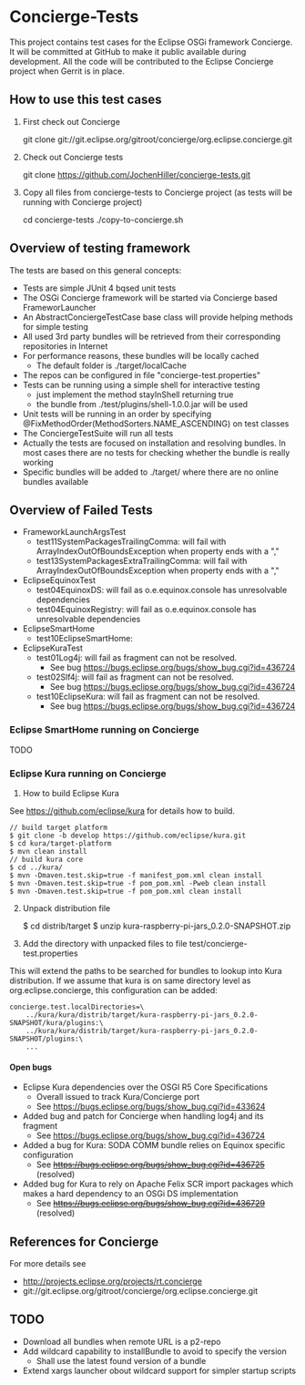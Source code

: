 # Concierge-Tests

This project contains test cases for the Eclipse OSGi framework Concierge.
It will be committed at GitHub to make it public available during development.
All the code will be contributed to the Eclipse Concierge project when Gerrit is in place.

## How to use this test cases

1. First check out Concierge

	git clone git://git.eclipse.org/gitroot/concierge/org.eclipse.concierge.git
	
1. Check out Concierge tests

	git clone https://github.com/JochenHiller/concierge-tests.git
	
1. Copy all files from concierge-tests to Concierge project (as tests will be running with Concierge project)

	cd concierge-tests
	./copy-to-concierge.sh

## Overview of testing framework

The tests are based on this general concepts:

* Tests are simple JUnit 4 bqsed unit tests
* The OSGi Concierge framework will be started via Concierge based FrameworLauncher
* An AbstractConciergeTestCase base class will provide helping methods for simple testing
* All used 3rd party bundles will be retrieved from their corresponding repositories in Internet
* For performance reasons, these bundles will be locally cached
  * The default folder is ./target/localCache
* The repos can be configured in file "concierge-test.properties"
* Tests can be running using a simple shell for interactive testing
  * just implement the method stayInShell returning true
  * the bundle from ./test/plugins/shell-1.0.0.jar will be used
* Unit tests will be running in an order by specifying @FixMethodOrder(MethodSorters.NAME_ASCENDING) on test classes
* The ConciergeTestSuite will run all tests
* Actually the tests are focused on installation and resolving bundles. In most cases there are no tests for checking whether the bundle is really working
* Specific bundles will be added to ./target/<your-dir> where there are no online bundles available

## Overview of Failed Tests

* FrameworkLaunchArgsTest
  * test11SystemPackagesTrailingComma: will fail with ArrayIndexOutOfBoundsException when property ends with a ","
  * test13SystemPackagesExtraTrailingComma: will fail with ArrayIndexOutOfBoundsException when property ends with a ","
* EclipseEquinoxTest
  * test04EquinoxDS: will fail as o.e.equinox.console has unresolvable dependencies
  * test04EquinoxRegistry: will fail as o.e.equinox.console has unresolvable dependencies
* EclipseSmartHome
  * test10EclipseSmartHome:
* EclipseKuraTest
  * test01Log4j: will fail as fragment can not be resolved.
    * See bug https://bugs.eclipse.org/bugs/show_bug.cgi?id=436724
  * test02Slf4j: will fail as fragment can not be resolved.
    * See bug https://bugs.eclipse.org/bugs/show_bug.cgi?id=436724
  * test10EclipseKura: will  fail as fragment can not be resolved.
    * See bug https://bugs.eclipse.org/bugs/show_bug.cgi?id=436724

### Eclipse SmartHome running on Concierge

TODO

### Eclipse Kura running on Concierge

1. How to build Eclipse Kura

See https://github.com/eclipse/kura for details how to build.

	// build target platform
	$ git clone -b develop https://github.com/eclipse/kura.git
	$ cd kura/target-platform
	$ mvn clean install
	// build kura core
	$ cd ../kura/
	$ mvn -Dmaven.test.skip=true -f manifest_pom.xml clean install
	$ mvn -Dmaven.test.skip=true -f pom_pom.xml -Pweb clean install
	$ mvn -Dmaven.test.skip=true -f pom_pom.xml clean install

2. Unpack distribution file

	$ cd distrib/target
	$ unzip kura-raspberry-pi-jars_0.2.0-SNAPSHOT.zip
	
3. Add the directory with unpacked files to file test/concierge-test.properties

This will extend the paths to be searched for bundles to lookup into Kura distribution.
If we assume that kura is on same directory level as org.eclipse.concierge,
this configuration can be added:

	concierge.test.localDirectories=\
	    ../kura/kura/distrib/target/kura-raspberry-pi-jars_0.2.0-SNAPSHOT/kura/plugins:\
	    ../kura/kura/distrib/target/kura-raspberry-pi-jars_0.2.0-SNAPSHOT/plugins:\
	    ...

#### Open bugs

* Eclipse Kura dependencies over the OSGI R5 Core Specifications
  * Overall issued to track Kura/Concierge port
  * See https://bugs.eclipse.org/bugs/show_bug.cgi?id=433624
* Added bug and patch for Concierge when handling log4j and its fragment
  * See https://bugs.eclipse.org/bugs/show_bug.cgi?id=436724
* Added a bug for Kura: SODA COMM bundle relies on Equinox specific configuration
  * See ~~https://bugs.eclipse.org/bugs/show_bug.cgi?id=436725~~ (resolved)
* Added bug for Kura to rely on Apache Felix SCR import packages which makes a hard dependency to an OSGi DS implementation
  * See ~~https://bugs.eclipse.org/bugs/show_bug.cgi?id=436729~~ (resolved)

## References for Concierge

For more details see

* http://projects.eclipse.org/projects/rt.concierge
* git://git.eclipse.org/gitroot/concierge/org.eclipse.concierge.git

## TODO

* Download all bundles when remote URL is a p2-repo
* Add wildcard capability to installBundle to avoid to specify the version
  * Shall use the latest found version of a bundle
* Extend xargs launcher obout wildcard support for simpler startup scripts
